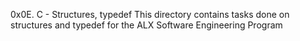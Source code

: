 0x0E. C - Structures, typedef
This directory contains tasks done on structures and typedef 
for the ALX Software Engineering Program